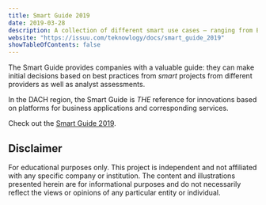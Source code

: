 ```yaml
---
title: Smart Guide 2019
date: 2019-03-28
description: A collection of different smart use cases – ranging from Business Innovation Architecture to Hybrid Cloud –, serving as references for innovations based on platforms for corporate applications and related services.
website: "https://issuu.com/teknowlogy/docs/smart_guide_2019"
showTableOfContents: false
---
```


The Smart Guide provides companies with a valuable guide: they can make initial decisions based on best practices from _smart_ projects from different providers as well as analyst assessments.

In the DACH region, the Smart Guide is _THE_ reference for innovations based on platforms for business applications and corresponding services.

Check out the [Smart Guide 2019](https://issuu.com/teknowlogy/docs/smart_guide_2019).

## Disclaimer

For educational purposes only. This project is independent and not affiliated with any specific company or institution. The content and illustrations presented herein are for informational purposes and do not necessarily reflect the views or opinions of any particular entity or individual.
